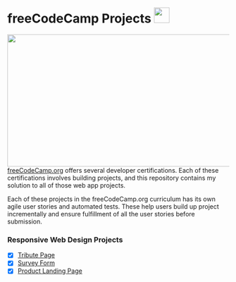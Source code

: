 # freeCodeCamp Projects <img src="https://design-style-guide.freecodecamp.org/downloads/fcc_secondary_small.png" width="35">
<img src="https://upload.wikimedia.org/wikipedia/commons/3/39/FreeCodeCamp_logo.png" width="1000" height="300">
<a href="https://www.freecodecamp.org/">freeCodeCamp.org</a> offers several developer certifications. Each of these certifications involves building projects, and this repository contains my solution to all of those web app projects.

Each of these projects in the freeCodeCamp.org curriculum has its own agile user stories and automated tests. These help users build up project incrementally and ensure fulfillment of all the user stories before submission.
### **Responsive Web Design Projects**
* [x] [Tribute Page](https://github.com/py-PiYush/FCC-projects/tree/main/Responsive%20Web%20Design/TributePage)
* [x] [Survey Form](https://github.com/py-PiYush/FCC-projects/tree/main/Responsive%20Web%20Design/SurveyForm)
* [x] [Product Landing Page](https://github.com/py-PiYush/FCC-projects/tree/main/Responsive%20Web%20Design/Product%20Landing%20Page)
